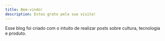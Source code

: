 ```yaml
---
title: Bem-vindo!
description: Estou grato pela sua visita!
---
```


Esse blog foi criado com o intuito de realizar posts sobre cultura, tecnologia e produto.
